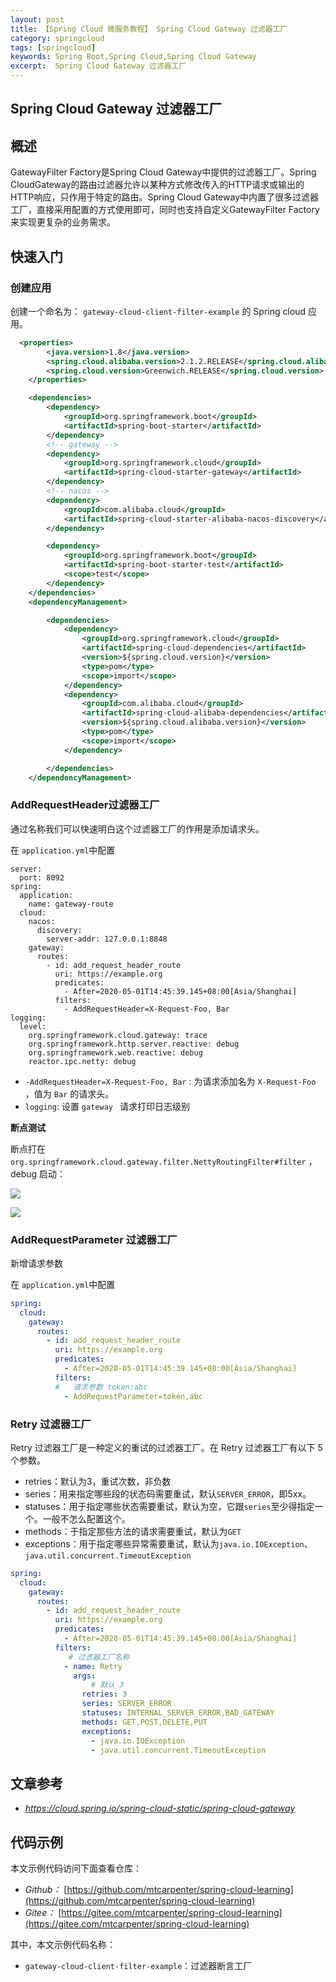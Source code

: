 ```yaml
---
layout: post
title: 【Spring Cloud 微服务教程】 Spring Cloud Gateway 过滤器工厂
category: springcloud
tags: [springcloud]
keywords: Spring Boot,Spring Cloud,Spring Cloud Gateway 
excerpt:  Spring Cloud Gateway 过滤器工厂
---
```


## Spring Cloud Gateway 过滤器工厂

## 概述

GatewayFilter Factory是Spring Cloud Gateway中提供的过滤器工厂。Spring CloudGateway的路由过滤器允许以某种方式修改传入的HTTP请求或输出的HTTP响应，只作用于特定的路由。Spring Cloud Gateway中内置了很多过滤器工厂，直接采用配置的方式使用即可，同时也支持自定义GatewayFilter Factory来实现更复杂的业务需求。

## 快速入门

### 创建应用

创建一个命名为： `gateway-cloud-client-filter-example` 的 Spring cloud 应用。

```xml
  <properties>
        <java.version>1.8</java.version>
        <spring.cloud.alibaba.version>2.1.2.RELEASE</spring.cloud.alibaba.version>
        <spring.cloud.version>Greenwich.RELEASE</spring.cloud.version>
    </properties>

    <dependencies>
        <dependency>
            <groupId>org.springframework.boot</groupId>
            <artifactId>spring-boot-starter</artifactId>
        </dependency>
        <!-- gateway -->
        <dependency>
            <groupId>org.springframework.cloud</groupId>
            <artifactId>spring-cloud-starter-gateway</artifactId>
        </dependency>
        <!-- nacos -->
        <dependency>
            <groupId>com.alibaba.cloud</groupId>
            <artifactId>spring-cloud-starter-alibaba-nacos-discovery</artifactId>
        </dependency>

        <dependency>
            <groupId>org.springframework.boot</groupId>
            <artifactId>spring-boot-starter-test</artifactId>
            <scope>test</scope>
        </dependency>
    </dependencies>
    <dependencyManagement>

        <dependencies>
            <dependency>
                <groupId>org.springframework.cloud</groupId>
                <artifactId>spring-cloud-dependencies</artifactId>
                <version>${spring.cloud.version}</version>
                <type>pom</type>
                <scope>import</scope>
            </dependency>
            <dependency>
                <groupId>com.alibaba.cloud</groupId>
                <artifactId>spring-cloud-alibaba-dependencies</artifactId>
                <version>${spring.cloud.alibaba.version}</version>
                <type>pom</type>
                <scope>import</scope>
            </dependency>

        </dependencies>
    </dependencyManagement>
```

### AddRequestHeader过滤器工厂

通过名称我们可以快速明白这个过滤器工厂的作用是添加请求头。

在 `application.yml`中配置 

````properties
server:
  port: 8092
spring:
  application:
    name: gateway-route
  cloud:
    nacos:
      discovery:
        server-addr: 127.0.0.1:8848
    gateway:
      routes:
        - id: add_request_header_route
          uri: https://example.org
          predicates:
            - After=2020-05-01T14:45:39.145+08:00[Asia/Shanghai]
          filters:
            - AddRequestHeader=X-Request-Foo, Bar
logging:
  level:
    org.springframework.cloud.gateway: trace
    org.springframework.http.server.reactive: debug
    org.springframework.web.reactive: debug
    reactor.ipc.netty: debug

````

- `-AddRequestHeader=X-Request-Foo, Bar` :  为请求添加名为 `X-Request-Foo` ，值为 `Bar` 的请求头。
- `logging`: 设置 `gateway ` 请求打印日志级别

**断点测试**

断点打在 `org.springframework.cloud.gateway.filter.NettyRoutingFilter#filter` ，debug 启动：

![](http://mtcarpenter.oss-cn-beijing.aliyuncs.com/2020/bd017d95-2964-0118-607c-8ed329bf7de2.png)

![](http://mtcarpenter.oss-cn-beijing.aliyuncs.com/2020/e432677d-8ea1-47e5-e7e5-39ca65cc22d9.png)

### AddRequestParameter 过滤器工厂

新增请求参数

在 `application.yml`中配置 

```yaml
spring:
  cloud:
    gateway:
      routes:
        - id: add_request_header_route
          uri: https://example.org
          predicates:
            - After=2020-05-01T14:45:39.145+08:00[Asia/Shanghai]
          filters:
          #   请求参数 token:abc
            - AddRequestParameter=token,abc
```

### Retry 过滤器工厂

Retry 过滤器工厂是一种定义的重试的过滤器工厂。在 Retry 过滤器工厂有以下 5 个参数。

- retries：默认为3，重试次数，非负数
- series：用来指定哪些段的状态码需要重试，默认`SERVER_ERROR`，即5xx。
- statuses：用于指定哪些状态需要重试，默认为空，它跟`series`至少得指定一个。一般不怎么配置这个。
- methods：于指定那些方法的请求需要重试，默认为`GET`
- exceptions：用于指定哪些异常需要重试，默认为`java.io.IOException`、`java.util.concurrent.TimeoutException`

```yaml
spring:
  cloud:
    gateway:
      routes:
        - id: add_request_header_route
          uri: https://example.org
          predicates:
            - After=2020-05-01T14:45:39.145+08:00[Asia/Shanghai]
          filters:
             # 过滤器工厂名称
            - name: Retry
              args:
                  # 默认 3
                retries: 3
                series: SERVER_ERROR
                statuses: INTERNAL_SERVER_ERROR,BAD_GATEWAY
                methods: GET,POST,DELETE,PUT
                exceptions:
                  - java.io.IOException
                  - java.util.concurrent.TimeoutException
```

## 文章参考

- *https://cloud.spring.io/spring-cloud-static/spring-cloud-gateway*

## 代码示例

本文示例代码访问下面查看仓库：

- *Github：* [https://github.com/mtcarpenter/spring-cloud-learning](https://github.com/mtcarpenter/spring-cloud-learning)
- *Gitee：* [https://gitee.com/mtcarpenter/spring-cloud-learning](https://gitee.com/mtcarpenter/spring-cloud-learning)

其中，本文示例代码名称： 

- `gateway-cloud-client-filter-example`：过滤器断言工厂